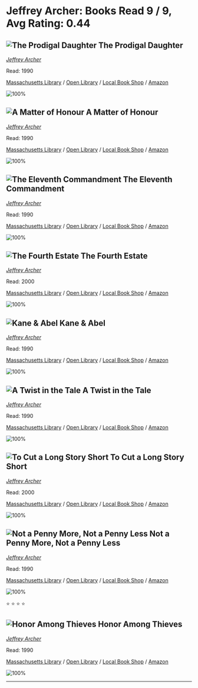 # Jeffrey Archer:  Books Read 9 / 9, Avg Rating: 0.44 

## ![The Prodigal Daughter](https://covers.openlibrary.org/b/id/6824310-M.jpg) The Prodigal Daughter
*[Jeffrey Archer](../authors/JeffreyArcher)*

Read: 1990

[Massachusetts Library](https://library.minlib.net/search/i=9781405047265) / [Open Library](https://openlibrary.org/isbn/9781405047265) / [Local Book Shop](https://bookshop.org/book/9781405047265) / [Amazon](https://amazon.com/dp/1250053013)

![100%](https://geps.dev/progress/100) 



## ![A Matter of Honour](https://covers.openlibrary.org/b/id/11562774-M.jpg) A Matter of Honour
*[Jeffrey Archer](../authors/JeffreyArcher)*

Read: 1990

[Massachusetts Library](https://library.minlib.net/search/i=9780745157511) / [Open Library](https://openlibrary.org/isbn/9780745157511) / [Local Book Shop](https://bookshop.org/book/9780745157511) / [Amazon](https://amazon.com/dp/1250053005)

![100%](https://geps.dev/progress/100) 



## ![The Eleventh Commandment](https://covers.openlibrary.org/b/id/9625005-M.jpg) The Eleventh Commandment
*[Jeffrey Archer](../authors/JeffreyArcher)*

Read: 1990

[Massachusetts Library](https://library.minlib.net/search/i=9789685959575) / [Open Library](https://openlibrary.org/isbn/9789685959575) / [Local Book Shop](https://bookshop.org/book/9789685959575) / [Amazon](https://amazon.com/dp/033052318X)

![100%](https://geps.dev/progress/100) 



## ![The Fourth Estate](https://covers.openlibrary.org/b/id/10526366-M.jpg) The Fourth Estate
*[Jeffrey Archer](../authors/JeffreyArcher)*

Read: 2000

[Massachusetts Library](https://library.minlib.net/search/i=9780002255677) / [Open Library](https://openlibrary.org/isbn/9780002255677) / [Local Book Shop](https://bookshop.org/book/9780002255677) / [Amazon](https://amazon.com/dp/0061091936)

![100%](https://geps.dev/progress/100) 



## ![Kane & Abel](https://covers.openlibrary.org/b/id/11279169-M.jpg) Kane & Abel
*[Jeffrey Archer](../authors/JeffreyArcher)*

Read: 1990

[Massachusetts Library](https://library.minlib.net/search/i=9783442093557) / [Open Library](https://openlibrary.org/isbn/9783442093557) / [Local Book Shop](https://bookshop.org/book/9783442093557) / [Amazon](https://amazon.com/dp/0001047590)

![100%](https://geps.dev/progress/100) 



## ![A Twist in the Tale](https://covers.openlibrary.org/b/id/11278832-M.jpg) A Twist in the Tale
*[Jeffrey Archer](../authors/JeffreyArcher)*

Read: 1990

[Massachusetts Library](https://library.minlib.net/search/i=9780001056329) / [Open Library](https://openlibrary.org/isbn/9780001056329) / [Local Book Shop](https://bookshop.org/book/9780001056329) / [Amazon](https://amazon.com/dp/0002245361)

![100%](https://geps.dev/progress/100) 



## ![To Cut a Long Story Short](https://covers.openlibrary.org/b/id/14604287-M.jpg) To Cut a Long Story Short
*[Jeffrey Archer](../authors/JeffreyArcher)*

Read: 2000

[Massachusetts Library](https://library.minlib.net/search/i=9780060189648) / [Open Library](https://openlibrary.org/isbn/9780060189648) / [Local Book Shop](https://bookshop.org/book/9780060189648) / [Amazon](https://amazon.com/dp/1447203038)

![100%](https://geps.dev/progress/100) 



## ![Not a Penny More, Not a Penny Less](https://covers.openlibrary.org/b/id/14313723-M.jpg) Not a Penny More, Not a Penny Less
*[Jeffrey Archer](../authors/JeffreyArcher)*

Read: 1990

[Massachusetts Library](https://library.minlib.net/search/i=9781447272311) / [Open Library](https://openlibrary.org/isbn/9781447272311) / [Local Book Shop](https://bookshop.org/book/9781447272311) / [Amazon](https://amazon.com/dp/1447272315)

![100%](https://geps.dev/progress/100) 

:star: :star: :star: :star:

## ![Honor Among Thieves](https://covers.openlibrary.org/b/id/10291258-M.jpg) Honor Among Thieves
*[Jeffrey Archer](../authors/JeffreyArcher)*

Read: 1990

[Massachusetts Library](https://library.minlib.net/search/i=9781568950457) / [Open Library](https://openlibrary.org/isbn/9781568950457) / [Local Book Shop](https://bookshop.org/book/9781568950457) / [Amazon](https://amazon.com/dp/0006476066)

![100%](https://geps.dev/progress/100) 



---
